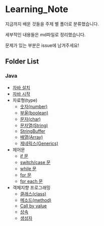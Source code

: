 # Learning_Note

지금까지 배운 것들을 주제 별 폴더로 분류했습니다.

세부적인 내용들은 md파일로 정리했습니다.

문제가 있는 부분은 issue에 남겨주세요!

## Folder List

### Java

* [자바 설치](Java/1_installJava/installJava.md)
* [자바 시작](Java/2_startJava/startJava.md)
* 자료형(type)
  * [숫자(number)](Java/3_type/1_number/number.md)
  * [부울(boolean)](Java/3_type/2_boolean/boolean.md)
  * [문자(char)](Java/3_type/3_char/char.md)
  * [문자열(String)](Java/3_type/4_string/string.md)
  * [StringBuffer](Java/3_type/5_stringBuffer/stringBuffer.md)
  * [배열(Array)](Java/3_type/6_array/array.md)
  * [제네릭스(Generics)](Java/3_type/7_generics/generics.md)
* 제어문
  * [if 문](Java/4_controlStatement/1_if/if.md)
  * [switch/case 문](Java/4_controlStatement/2_switch_case/switch_case.md)
  * [while 문](Java/4_controlStatement/3_while/while.md)
  * [for 문](Java/4_controlStatement/4_for/for.md)
  * [for each 문](Java/4_controlStatement/5_for_each/for_each.md)
* 객체지향 프로그래밍
  * [클래스(class)](Java/5_objectOrientedProgramming/1_class/class.md)
  * [메소드(method)](Java/5_objectOrientedProgramming/2_method/method.md)
  * [Call by value](Java/5_objectOrientedProgramming/3_call_by_value/call_by_value.md)
  * [상속](Java/5_objectOrientedProgramming/4_inheritance/inheritance.md)
  * [생성자](Java/5_objectOrientedProgramming/5_constructor/constructor.md)
